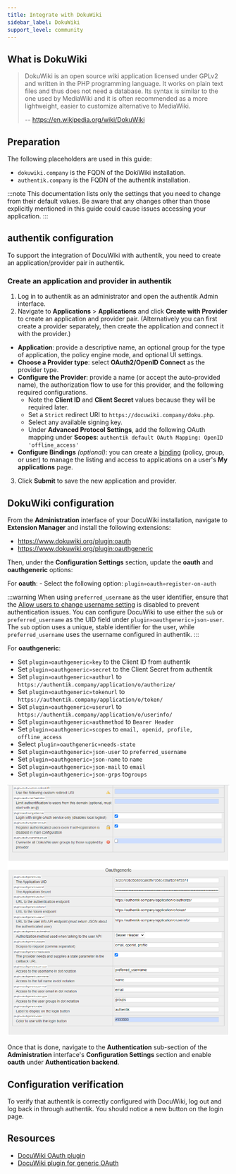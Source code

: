 ```yaml
---
title: Integrate with DokuWiki
sidebar_label: DokuWiki
support_level: community
---
```


## What is DokuWiki

> DokuWiki is an open source wiki application licensed under GPLv2 and written in the PHP programming language. It works on plain text files and thus does not need a database. Its syntax is similar to the one used by MediaWiki and it is often recommended as a more lightweight, easier to customize alternative to MediaWiki.
>
> -- https://en.wikipedia.org/wiki/DokuWiki

## Preparation

The following placeholders are used in this guide:

- `dokuwiki.company` is the FQDN of the DokiWiki installation.
- `authentik.company` is the FQDN of the authentik installation.

:::note
This documentation lists only the settings that you need to change from their default values. Be aware that any changes other than those explicitly mentioned in this guide could cause issues accessing your application.
:::

## authentik configuration

To support the integration of DocuWiki with authentik, you need to create an application/provider pair in authentik.

### Create an application and provider in authentik

1. Log in to authentik as an administrator and open the authentik Admin interface.
2. Navigate to **Applications** > **Applications** and click **Create with Provider** to create an application and provider pair. (Alternatively you can first create a provider separately, then create the application and connect it with the provider.)

- **Application**: provide a descriptive name, an optional group for the type of application, the policy engine mode, and optional UI settings.
- **Choose a Provider type**: select **OAuth2/OpenID Connect** as the provider type.
- **Configure the Provider**: provide a name (or accept the auto-provided name), the authorization flow to use for this provider, and the following required configurations.
    - Note the **Client ID** and **Client Secret** values because they will be required later.
    - Set a `Strict` redirect URI to `https://docuwiki.company/doku.php`.
    - Select any available signing key.
    - Under **Advanced Protocol Settings**, add the following OAuth mapping under **Scopes**: `authentik default OAuth Mapping: OpenID 'offline_access'`
- **Configure Bindings** _(optional)_: you can create a [binding](/docs/add-secure-apps/flows-stages/bindings/) (policy, group, or user) to manage the listing and access to applications on a user's **My applications** page.

3. Click **Submit** to save the new application and provider.

## DokuWiki configuration

From the **Administration** interface of your DocuWiki installation, navigate to **Extension Manager** and install the following extensions:

- https://www.dokuwiki.org/plugin:oauth
- https://www.dokuwiki.org/plugin:oauthgeneric

Then, under the **Configuration Settings** section, update the **oauth** and **oauthgeneric** options:

For **oauth**: - Select the following option: `plugin»oauth»register-on-auth`

:::warning
When using `preferred_username` as the user identifier, ensure that the [Allow users to change username setting](https://docs.goauthentik.io/sys-mgmt/settings#allow-users-to-change-username) is disabled to prevent authentication issues. You can configure DocuWiki to use either the `sub` or `preferred_username` as the UID field under `plugin»oauthgeneric»json-user`. The `sub` option uses a unique, stable identifier for the user, while `preferred_username` uses the username configured in authentik.
:::

For **oauthgeneric**:

- Set `plugin»oauthgeneric»key` to the Client ID from authentik
- Set `plugin»oauthgeneric»secret` to the Client Secret from authentik
- Set `plugin»oauthgeneric»authurl` to `https://authentik.company/application/o/authorize/`
- Set `plugin»oauthgeneric»tokenurl` to `https://authentik.company/application/o/token/`
- Set `plugin»oauthgeneric»userurl` to `https://authentik.company/application/o/userinfo/`
- Set `plugin»oauthgeneric»authmethod` to `Bearer Header`
- Set `plugin»oauthgeneric»scopes` to `email, openid, profile, offline_access`
- Select `plugin»oauthgeneric»needs-state`
- Set `plugin»oauthgeneric»json-user` to `preferred_username`
- Set `plugin»oauthgeneric»json-name` to `name`
- Set `plugin»oauthgeneric»json-mail` to `email`
- Set `plugin»oauthgeneric»json-grps` to`groups`

![](./dokuwiki_oauth_generic.png)

Once that is done, navigate to the **Authentication** sub-section of the **Administration** interface's **Configuration Settings** section and enable **oauth** under **Authentication backend**.

## Configuration verification

To verify that authentik is correctly configured with DocuWiki, log out and log back in through authentik. You should notice a new button on the login page.

## Resources

- [DocuWiki OAuth plugin](https://www.dokuwiki.org/plugin:oauth)
- [DocuWiki plugin for generic OAuth](https://www.dokuwiki.org/plugin:oauthgeneric)
